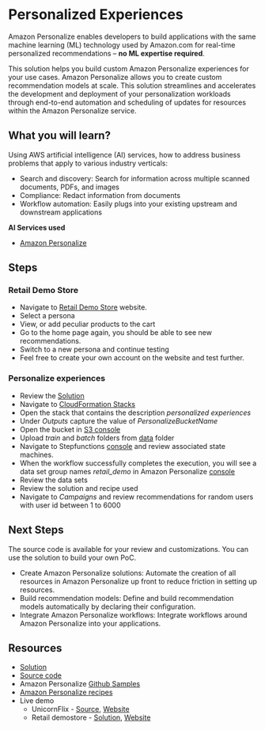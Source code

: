 # Personalized Experiences
Amazon Personalize enables developers to build applications with the same machine learning (ML) technology used by Amazon.com for real-time personalized recommendations – **no ML expertise required**.

This solution helps you build custom Amazon Personalize experiences for your use cases. Amazon Personalize allows you to create custom recommendation models at scale. This solution streamlines and accelerates the development and deployment of your personalization workloads through end-to-end automation and scheduling of updates for resources within the Amazon Personalize service.

## What you will learn?
Using AWS artificial intelligence (AI) services, how to address business problems that apply to various industry verticals:
- Search and discovery: Search for information across multiple scanned documents, PDFs, and images
- Compliance: Redact information from documents
- Workflow automation: Easily plugs into your existing upstream and downstream applications 

**AI Services used**
- [Amazon Personalize](https://aws.amazon.com/personalize/)

## Steps
### Retail Demo Store
- Navigate to [Retail Demo Store](http://d2tk1vlrlfo5pt.cloudfront.net) website.
- Select a persona
- View, or add peculiar products to the cart
- Go to the home page again, you should be able to see new recommendations.
- Switch to a new persona and continue testing
- Feel free to create your own account on the website and test further.
### Personalize experiences
- Review the [Solution](https://aws.amazon.com/solutions/implementations/maintaining-personalized-experiences-with-ml/)
- Navigate to [CloudFormation Stacks](https://ap-southeast-2.console.aws.amazon.com/cloudformation/home?region=ap-southeast-2#/stacks?filteringStatus=active&filteringText=&viewNested=false&hideStacks=false&stackId=)
- Open the stack that contains the description *personalized experiences*
- Under *Outputs* capture the value of *PersonalizeBucketName* 
- Open the bucket in [S3 console](https://console.aws.amazon.com/s3/home?region=ap-southeast-2) 
- Upload *train* and *batch* folders from [data](./data) folder
- Navigate to Stepfunctions [console](https://ap-southeast-2.console.aws.amazon.com/states/home?region=ap-southeast-2#/statemachines) and review associated state machines.
- When the workflow successfully completes the execution, you will see a data set group names *retail_demo* in Amazon Personalize [console](https://ap-southeast-2.console.aws.amazon.com/personalize/home?region=ap-southeast-2#datasetGroups)
- Review the data sets
- Review the solution and recipe used
- Navigate to *Campaigns* and review recommendations for random users with user id between 1 to 6000

## Next Steps
The source code is available for your review and customizations. You can use the solution to build your own PoC.

- Create Amazon Personalize solutions: Automate the creation of all resources in Amazon Personalize up front to reduce friction in setting up resources.
- Build recommendation models: Define and build recommendation models automatically by declaring their configuration.
- Integrate Amazon Personalize workflows: Integrate workflows around Amazon Personalize into your applications.

## Resources
- [Solution](https://aws.amazon.com/solutions/implementations/maintaining-personalized-experiences-with-ml/)
- [Source code](https://github.com/aws-solutions/maintaining-personalized-experiences-with-machine-learning)
- Amazon Personalize [Github Samples](https://github.com/aws-samples/amazon-personalize-samples)
- [Amazon Personalize recipes](https://docs.aws.amazon.com/personalize/latest/dg/working-with-predefined-recipes.html)
- Live demo
  - UnicornFlix - [Source](https://github.com/awslabs/unicornflix), [Website](https://unicornflix.amplify-video.com/)
  - Retail demostore - [Solution](https://github.com/aws-samples/retail-demo-store), [Website](http://d2tk1vlrlfo5pt.cloudfront.net)